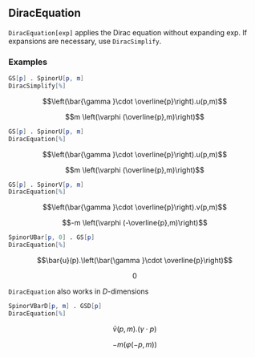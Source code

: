 ##  DiracEquation 

`DiracEquation[exp]` applies the Dirac equation without expanding exp. If expansions are necessary, use `DiracSimplify`.

###  Examples 

```mathematica
GS[p] . SpinorU[p, m]
DiracSimplify[%]
```

$$\left(\bar{\gamma }\cdot \overline{p}\right).u(p,m)$$

$$m \left(\varphi (\overline{p},m)\right)$$

```mathematica
GS[p] . SpinorU[p, m]
DiracEquation[%]
```

$$\left(\bar{\gamma }\cdot \overline{p}\right).u(p,m)$$

$$m \left(\varphi (\overline{p},m)\right)$$

```mathematica
GS[p] . SpinorV[p, m]
DiracEquation[%]
```

$$\left(\bar{\gamma }\cdot \overline{p}\right).v(p,m)$$

$$-m \left(\varphi (-\overline{p},m)\right)$$

```mathematica
SpinorUBar[p, 0] . GS[p]
DiracEquation[%]
```

$$\bar{u}(p).\left(\bar{\gamma }\cdot \overline{p}\right)$$

$$0$$

`DiracEquation` also works in $D$-dimensions

```mathematica
SpinorVBarD[p, m] . GSD[p]
DiracEquation[%]
```

$$\bar{v}(p,m).(\gamma \cdot p)$$

$$-m (\varphi (-p,m))$$